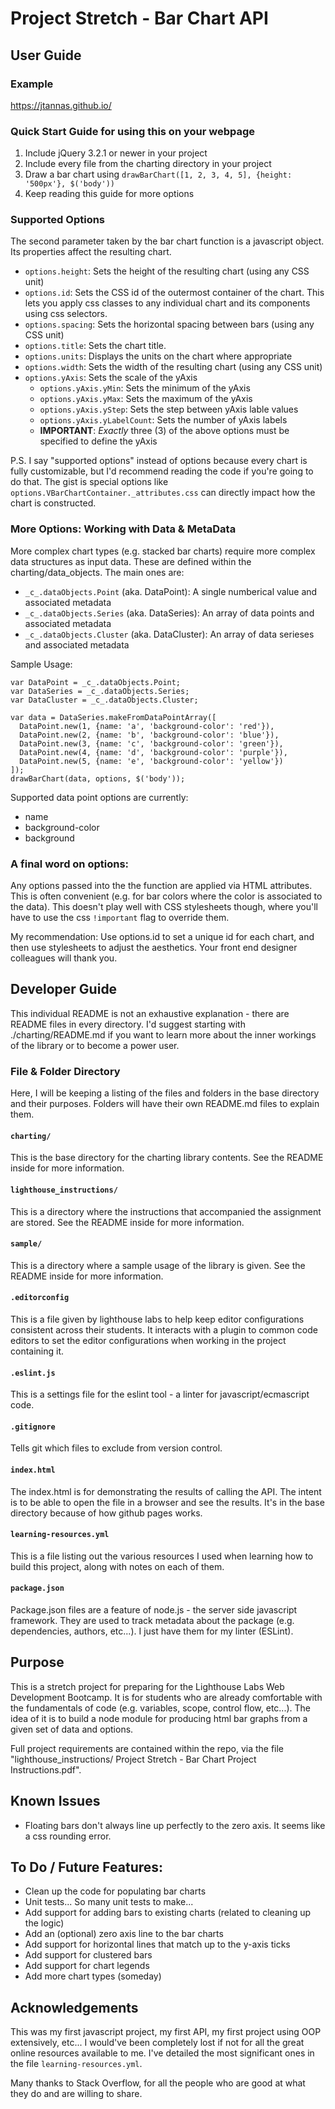 # Project Stretch - Bar Chart API

## User Guide

### Example
https://jtannas.github.io/

### Quick Start Guide for using this on your webpage
1) Include jQuery 3.2.1 or newer in your project
2) Include every file from the charting directory in your project
3) Draw a bar chart using `drawBarChart([1, 2, 3, 4, 5], {height: '500px'}, $('body'))`
4) Keep reading this guide for more options

### Supported Options
The second parameter taken by the bar chart function is a javascript object. Its properties
affect the resulting chart.

- `options.height`: Sets the height of the resulting chart (using any CSS unit)
- `options.id`: Sets the CSS id of the outermost container of the chart. This lets you apply 
    css classes to any individual chart and its components using css selectors.
- `options.spacing`: Sets the horizontal spacing between bars (using any CSS unit)
- `options.title`: Sets the chart title.
- `options.units`: Displays the units on the chart where appropriate
- `options.width`: Sets the width of the resulting chart (using any CSS unit)
- `options.yAxis`: Sets the scale of the yAxis
    - `options.yAxis.yMin`: Sets the minimum of the yAxis
    - `options.yAxis.yMax`: Sets the maximum of the yAxis
    - `options.yAxis.yStep`: Sets the step between yAxis lable values
    - `options.yAxis.yLabelCount`: Sets the number of yAxis labels
    - **IMPORTANT**: *Exactly* three (3) of the above options must be specified to define the yAxis

P.S. I say "supported options" instead of options because every chart is fully customizable,
but I'd recommend reading the code if you're going to do that. The gist is special options like
`options.VBarChartContainer._attributes.css` can directly impact how the chart is constructed. 


### More Options: Working with Data & MetaData
More complex chart types (e.g. stacked bar charts) require more complex data structures as input data.
These are defined within the charting/data_objects.
The main ones are:
- `_c_.dataObjects.Point` (aka. DataPoint): A single numberical value and associated metadata
- `_c_.dataObjects.Series` (aka. DataSeries): An array of data points and associated metadata
- `_c_.dataObjects.Cluster` (aka. DataCluster): An array of data serieses and associated metadata

Sample Usage:
```
var DataPoint = _c_.dataObjects.Point;
var DataSeries = _c_.dataObjects.Series;
var DataCluster = _c_.dataObjects.Cluster;

var data = DataSeries.makeFromDataPointArray([
  DataPoint.new(1, {name: 'a', 'background-color': 'red'}),
  DataPoint.new(2, {name: 'b', 'background-color': 'blue'}),
  DataPoint.new(3, {name: 'c', 'background-color': 'green'}),
  DataPoint.new(4, {name: 'd', 'background-color': 'purple'}),
  DataPoint.new(5, {name: 'e', 'background-color': 'yellow'})
]);
drawBarChart(data, options, $('body'));
```

Supported data point options are currently:
- name
- background-color
- background

### A final word on options:
Any options passed into the the function are applied via HTML attributes. This is
often convenient (e.g. for bar colors where the color is associated to the data).
This doesn't play well with CSS stylesheets though, where you'll have to use
the css `!important` flag to override them.

My recommendation: Use options.id to set a unique id for each chart, and then use
stylesheets to adjust the aesthetics. Your front end designer colleagues will
thank you.

## Developer Guide
This individual README is not an exhaustive explanation - there are README
files in every directory. I'd suggest starting with ./charting/README.md
if you want to learn more about the inner workings of the library or to
become a power user.

### File & Folder Directory
Here, I will be keeping a listing of the files and folders in the base directory
and their purposes. Folders will have their own README.md files to explain them.

#### `charting/`
This is the base directory for the charting library contents. See the README inside for
more information.

#### `lighthouse_instructions/`
This is a directory where the instructions that accompanied the assignment are stored.
See the README inside for more information.

#### `sample/`
This is a directory where a sample usage of the library is given. See the README inside for
more information.

#### `.editorconfig`
This is a file given by lighthouse labs to help keep editor configurations consistent
across their students. It interacts with a plugin to common code editors to set the
editor configurations when working in the project containing it.

#### `.eslint.js`
This is a settings file for the eslint tool - a linter for javascript/ecmascript
code.

#### `.gitignore`
Tells git which files to exclude from version control.

#### `index.html`
The index.html is for demonstrating the results of calling the API. The intent
is to be able to open the file in a browser and see the results. It's in the base
directory because of how github pages works.

#### `learning-resources.yml`
This is a file listing out the various resources I used when learning how to build
this project, along with notes on each of them.

#### `package.json`
Package.json files are a feature of node.js - the server side javascript framework.
They are used to track metadata about the package (e.g. dependencies, authors, etc...).
I just have them for my linter (ESLint).

## Purpose
This is a stretch project for preparing for the Lighthouse Labs Web Development
Bootcamp. It is for students who are already comfortable with the fundamentals
of code (e.g. variables, scope, control flow, etc...). The idea of it is to build
a node module for producing html bar graphs from a given set of data and options.

Full project requirements are contained within the repo, via the file "lighthouse_instructions/
Project Stretch - Bar Chart Project Instructions.pdf".

## Known Issues
- Floating bars don't always line up perfectly to the zero axis. It seems like a css rounding error.

## To Do / Future Features:
- Clean up the code for populating bar charts
- Unit tests... So many unit tests to make...
- Add support for adding bars to existing charts (related to cleaning up the logic)
- Add an (optional) zero axis line to the bar charts
- Add support for horizontal lines that match up to the y-axis ticks
- Add support for clustered bars
- Add support for chart legends
- Add more chart types (someday)

## Acknowledgements
This was my first javascript project, my first API, my first project using OOP extensively, etc...
I would've been completely lost if not for all the great online resources available to me.
I've detailed the most significant ones in the file `learning-resources.yml`.

Many thanks to Stack Overflow, for all the people who are good at what they do
and are willing to share.
